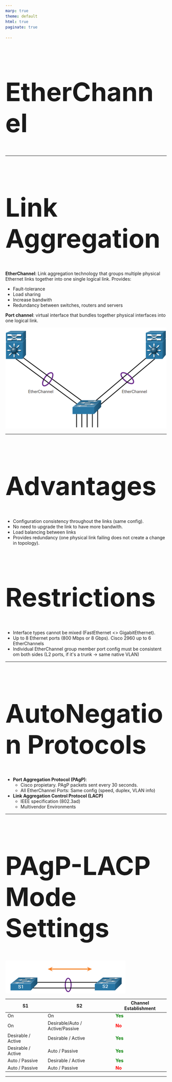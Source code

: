 ```yaml
---
marp: true
theme: default
html: true
paginate: true

---
```

<style>
img[alt~="center"] {
  display: block;
  margin: 0 auto;
}
</style>

<style scoped>
h1 {
  font-size: 80px;
}
</style>

<!-- _class: invert -->

<!-- _paginate: false -->

# EtherChannel

<!-- _footer: CCNA2v7 Module 6 EtherChannel\nPedro Durán -->

---

# Link Aggregation

**EtherChannel**: Link aggregation technology that groups multiple physical Ethernet links together into one single logical link. Provides:
- Fault-tolerance
- Load sharing
- Increase bandwith
- Redundancy between switches, routers and servers

**Port channel**: virtual interface that bundles together physical interfaces into one logical link.

![bg 90% right:40%](img/etherchannel.png)

---

# Advantages
- Configuration consistency throughout the links (same config).
- No need to upgrade the link to have more bandwith.
- Load balancing between links
- Provides redundancy (one physical link failing does not create a change in topology).
# Restrictions
- Interface types cannot be mixed (FastEthernet <> GigabitEthernet).
- Up to 8 Ethernet ports (800 Mbps or 8 Gbps). Cisco 2960 up to 6 EtherChannels
- Individual EtherChannel group member port config must be consistent om both sides (L2 ports, if it's a trunk -> same native VLAN)

---

# AutoNegation Protocols
- **Port Aggregation Protocol (PAgP)**:
  - Cisco propietary. PAgP packets sent every 30 seconds. 
  - All EtherChannel Ports: Same config (speed, duplex, VLAN info)
- **Link Aggregation Control Protocol (LACP)**
  - IEEE specification (802.3ad)
  - Multivendor Environments

---

# PAgP-LACP Mode Settings

![left](img/pagp.png)

| S1 | S2 | Channel Establishment |
|----|----|-----------------------|
| On | On | **<span style="color:green">Yes</span>** |
| On | Desirable/Auto / Active/Passive | **<span style="color:red">No</span>** |
| Desirable / Active | Desirable / Active | **<span style="color:green">Yes</span>** |
| Desirable / Active | Auto / Passive | **<span style="color:green">Yes</span>**  |
| Auto / Passive | Desirable / Active | **<span style="color:green">Yes</span>**  |
| Auto / Passive | Auto / Passive | **<span style="color:red">No</span>** |

---

